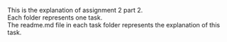 This is the explanation of assignment 2 part 2.  
Each folder represents one task.  
The readme.md file in each task folder represents the explanation of this task.
